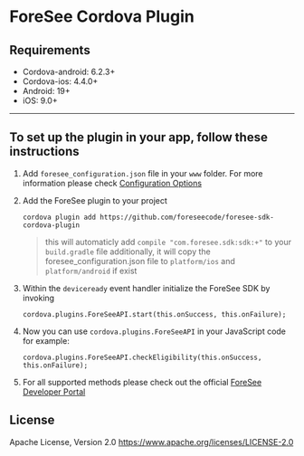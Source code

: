 # ForeSee Cordova Plugin

## Requirements 

* Cordova-android: 6.2.3+
* Cordova-ios: 4.4.0+
* Android: 19+
* iOS: 9.0+

----
## To set up the plugin in your app, follow these instructions

1. Add `foresee_configuration.json` file in your `www` folder. For more information please check [Configuration Options](https://developer.foresee.com/docs/configuration-1)

2. Add the ForeSee plugin to your project 

   ```
   cordova plugin add https://github.com/foreseecode/foresee-sdk-cordova-plugin
   ```

   > this will automaticly add `compile "com.foresee.sdk:sdk:+"` to your `build.gradle` file
   > additionally, it will copy the foresee_configuration.json file to `platform/ios` and `platform/android` if exist

3. Within the `deviceready` event handler initialize the ForeSee SDK by invoking 

    ```
    cordova.plugins.ForeSeeAPI.start(this.onSuccess, this.onFailure);
    ```

4. Now you can use `cordova.plugins.ForeSeeAPI` in your JavaScript code for example:

   ```
   cordova.plugins.ForeSeeAPI.checkEligibility(this.onSuccess, this.onFailure);
   ```

5. For all supported methods please check out the official [ForeSee Developer Portal](https://developer.foresee.com)
   
   
   
## License 
Apache License, Version 2.0 
https://www.apache.org/licenses/LICENSE-2.0
